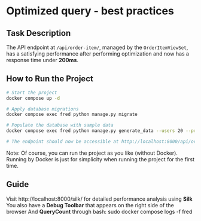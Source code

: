 # Optimized query - best practices

## Task Description

The API endpoint at `/api/order-item/`, managed by the `OrderItemViewSet`, has a satisfying performance after performing optimization and now has a response time under **200ms**.

## How to Run the Project

```bash
# Start the project
docker compose up -d

# Apply database migrations
docker compose exec fred python manage.py migrate

# Populate the database with sample data
docker compose exec fred python manage.py generate_data --users 20 --products 400 --orders 1000 --orderitems 4000

# The endpoint should now be accessible at http://localhost:8000/api/order-item/  
```
Note: Of course, you can run the project as you like (without Docker). Running by Docker is just for simplicity when running the project for the first time.

## Guide
Visit http://localhost:8000/silk/ for detailed performance analysis using **Silk**
You also have a **Debug Toolbar** that appears on the right side of the browser
And **QueryCount** through bash: sudo docker compose logs -f fred 

